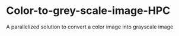# Color-to-grey-scale-image-HPC
A parallelized solution to convert a color image into grayscale image
